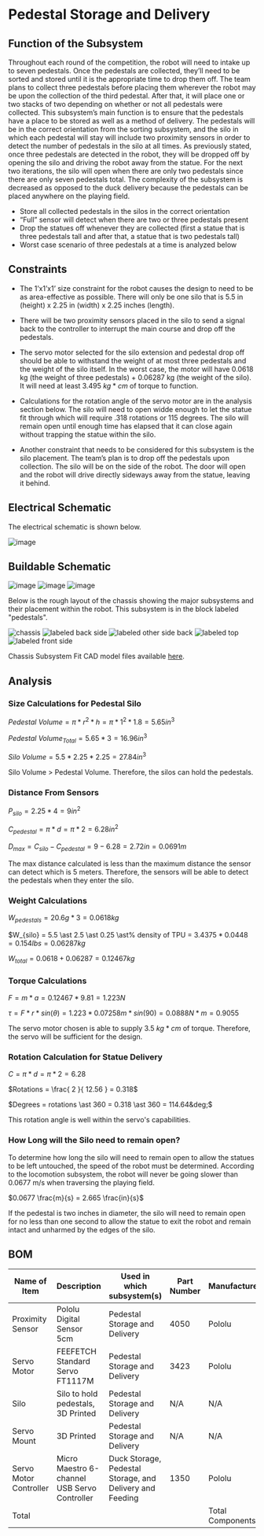 # Pedestal Storage and Delivery

## Function of the Subsystem
Throughout each round of the competition, the robot will need to intake up to seven pedestals. Once the pedestals are collected, they’ll need to be sorted and stored until it is the appropriate time to drop them off. The team plans to collect three pedestals before placing them wherever the robot may be upon the collection of the third pedestal. After that, it will place one or two stacks of two depending on whether or not all pedestals were collected. 
This subsystem’s main function is to ensure that the pedestals have a place to be stored as well as a method of delivery. The pedestals will be in the correct orientation from the sorting subsystem, and the silo in which each pedestal will stay will include two proximity sensors in order to detect the number of pedestals in the silo at all times. As previously stated, once three pedestals are detected in the robot, they will be dropped off by opening the silo and driving the robot away from the statue. For the next two iterations, the silo will open when there are only two pedestals since there are only seven pedestals total. The complexity of the subsystem is decreased as opposed to the duck delivery because the pedestals can be placed anywhere on the playing field. 
- Store all collected pedestals in the silos in the correct orientation	
- “Full” sensor will detect when there are two or three pedestals present 
- Drop the statues off whenever they are collected (first a statue that is three pedestals tall and after that, a statue that is two pedestals tall)
- Worst case scenario of three pedestals at a time is analyzed below

## Constraints
- The 1’x1’x1’ size constraint for the robot causes the design to need to be as area-effective as possible. There will only be one silo that is 5.5 in (height) x 2.25 in (width) x 2.25 inches (length).

- There will be two proximity sensors placed in the silo to send a signal back to the controller to interrupt the main course and drop off the pedestals. 

- The servo motor selected for the silo extension and pedestal drop off should be able to withstand the weight of at most three pedestals and the weight of the silo itself. In the worst case, the motor will have 0.0618 kg (the weight of three pedestals) + 0.06287 kg (the weight of the silo). It will need at least 3.495 $kg \ast cm$ of torque to function.

- Calculations for the rotation angle of the servo motor are in the analysis section below. The silo will need to open widde enough to let the statue fit through which will require .318 rotations or 115 degrees. The silo will remain open until enough time has elapsed that it can close again without trapping the statue within the silo.

- Another constraint that needs to be considered for this subsystem is the silo placement. The team’s plan is to drop off the pedestals upon collection. The silo will be on the side of the robot. The door will open and the robot will drive directly sideways away from the statue, leaving it behind. 

## Electrical Schematic
The electrical schematic is shown below.

![image](https://user-images.githubusercontent.com/112424739/217134565-60b39f12-6ada-46cd-a27a-911821b66bd0.png)

## Buildable Schematic

![image](https://user-images.githubusercontent.com/112424739/216230141-b51adfd5-e3c0-481c-bdd2-9584e419ac03.png)
![image](https://user-images.githubusercontent.com/112424739/216230166-2ee72d46-860f-45da-af1e-fa78c745370b.png)
![image](https://user-images.githubusercontent.com/112424739/216230204-73e37f0f-681a-40a1-8120-c79857bd24f4.png)

Below is the rough layout of the chassis showing the major subsystems and their placement within the robot. This subsystem is in the block labeled "pedestals".

![chassis](https://user-images.githubusercontent.com/112424739/216861688-57e85d61-c0b9-467b-85f4-2b73cdc1b0f9.png)
![labeled back side](https://user-images.githubusercontent.com/112424739/217131193-9325cbc7-ea8d-4546-a190-71a9cd656890.png)
![labeled other side back](https://user-images.githubusercontent.com/112424739/217131286-edd70c9e-fb70-4cfa-adc3-e5dc333d018c.png)
![labeled top](https://user-images.githubusercontent.com/112424739/217131223-d5d951c8-d70b-44b6-8011-0d868e72ecd0.png)
![labeled front side](https://user-images.githubusercontent.com/112424739/217131251-021f2e84-c748-4926-9170-e3098d97e282.png)

Chassis Subsystem Fit CAD model files available [here](https://github.com/nathan-gardner/CapstoneRepo/tree/main/Documentation/3D%20Models/Chassis/Chassis_Fit).

## Analysis
### Size Calculations for Pedestal Silo

$Pedestal\ Volume = \pi \ast r^{2} \ast h = \pi \ast 1^{2} \ast 1.8 = 5.65 in^{3}$

$Pedestal\ Volume_{Total} = 5.65 \ast 3 = 16.96 in^{3}$

$Silo\ Volume = 5.5 \ast 2.25 \ast 2.25 = 27.84 in^{3}$

Silo Volume > Pedestal Volume. Therefore, the silos can hold the pedestals.

### Distance From Sensors

$P_{silo} = 2.25 \ast 4 = 9 in^{2}$

$C_{pedestal} = \pi \ast d = \pi \ast 2 = 6.28 in^{2}$

$D_{max} = C_{silo} - C_{pedestal} = 9 - 6.28 = 2.72 in = 0.0691 m$

The max distance calculated is less than the maximum distance the sensor can detect which is 5 meters. Therefore, the sensors will be able to detect the pedestals when they enter the silo.

### Weight Calculations

$W_{pedestals} = 20.6 g \ast 3 = 0.0618 kg$

$W_{silo} = 5.5 \ast 2.5 \ast 0.25 \ast% density of TPU = $3.4375 \ast 0.0448 = 0.154 lbs = 0.06287 kg$

$W_{total} = 0.0618 + 0.06287 = 0.12467 kg$

### Torque Calculations

$F = m \ast a = 0.12467 \ast 9.81 = 1.223 N$

$\tau = F \ast r \ast sin(\theta) = 1.223 \ast 0.07258 m \ast sin(90) = 0.0888 N \ast m = 0.9055$

The servo motor chosen is able to supply 3.5 $kg \ast cm$ of torque. Therefore, the servo will be sufficient for the design.

### Rotation Calculation for Statue Delivery

$C = \pi \ast d = \pi \ast 2 = 6.28$

$Rotations = \frac{ 2 }{ 12.56 } = 0.318$

$Degrees = rotations \ast 360 = 0.318 \ast 360 = 114.64&deg;$

This rotation angle is well within the servo's capabilities. 

### How Long will the Silo need to remain open?

To determine how long the silo will need to remain open to allow the statues to be left untouched, the speed of the robot must be determined. According to the locomotion subsystem, the robot will never be going slower than 0.0677 m/s when traversing the playing field. 

$0.0677 \frac{m}{s} = 2.665 \frac{in}{s}$

If the pedestal is two inches in diameter, the silo will need to remain open for no less than one second to allow the statue to exit the robot and remain intact and unharmed by the edges of the silo.

## BOM
| Name of Item           | Description                                  | Used in which subsystem(s)                | Part Number | Manufacturer     | Quantity | Price      | Total |
|------------------------|----------------------------------------------|-------------------------------------------|-------------|------------------|----------|------------|-------|
| Proximity Sensor       | Pololu Digital Sensor 5cm                    | Pedestal Storage and Delivery             | 4050        | Pololu           | 2        | 12.95      | 25.9  |
| Servo Motor            | FEEFETCH Standard Servo FT1117M                  | Pedestal Storage and Delivery             | 3423        | Pololu           | 1        | 9.95       | 9.95  |
| Silo                   | Silo to hold pedestals, 3D Printed           | Pedestal Storage and Delivery             | N/A         | N/A              | 1        | 0          | 0     |
| Servo Mount            | 3D Printed                                   | Pedestal Storage and Delivery             | N/A         | N/A              | 1        | 0          | 0     |
| Servo Motor Controller | Micro Maestro 6-channel USB Servo Controller | Duck Storage, Pedestal Storage, and Delivery and Feeding | 1350        | Pololu           | 1        | 39.95      | 39.95 |
| Total                  |                                              |                                           |             | Total Components | 6        | Total Cost | 75.8  |

